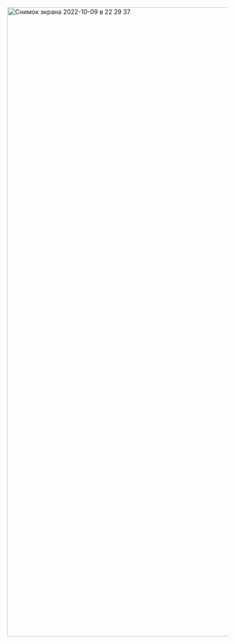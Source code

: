 <img width="1440" alt="Снимок экрана 2022-10-09 в 22 29 37" src="https://user-images.githubusercontent.com/114505852/194776064-8e9b4909-fc47-43da-bc3d-fed96e05c86e.png">
